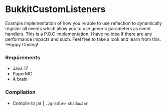 # BukkitCustomListeners

Example implementation of how you're able to use reflection to dynamically register all events which allow you to use generic parameters as event handlers. This is a P.O.C implementation, I have no idea if there are any performance impacts and such. Feel free to take a look and learn from this.
-Happy Coding!


### Requirements
- Java 17
- PaperMC
- A brain

### Compilation
- Compile to jar | `./gradlew shadowJar`
